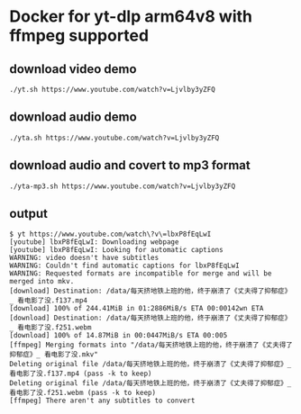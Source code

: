 # Docker for yt-dlp arm64v8 with ffmpeg supported

## download video demo
```
./yt.sh https://www.youtube.com/watch?v=Ljvlby3yZFQ

```

## download audio demo

```
./yta.sh https://www.youtube.com/watch?v=Ljvlby3yZFQ

```
## download audio and covert to mp3 format

```
./yta-mp3.sh https://www.youtube.com/watch?v=Ljvlby3yZFQ

```

## output

```
$ yt https://www.youtube.com/watch\?v\=lbxP8fEqLwI
[youtube] lbxP8fEqLwI: Downloading webpage
[youtube] lbxP8fEqLwI: Looking for automatic captions
WARNING: video doesn't have subtitles
WARNING: Couldn't find automatic captions for lbxP8fEqLwI
WARNING: Requested formats are incompatible for merge and will be merged into mkv.
[download] Destination: /data/每天挤地铁上班的他，终于崩溃了《丈夫得了抑郁症》_ 看电影了没.f137.mp4
[download] 100% of 244.41MiB in 01:2886MiB/s ETA 00:00142wn ETA
[download] Destination: /data/每天挤地铁上班的他，终于崩溃了《丈夫得了抑郁症》_ 看电影了没.f251.webm
[download] 100% of 14.87MiB in 00:0447MiB/s ETA 00:005
[ffmpeg] Merging formats into "/data/每天挤地铁上班的他，终于崩溃了《丈夫得了抑郁症》_ 看电影了没.mkv"
Deleting original file /data/每天挤地铁上班的他，终于崩溃了《丈夫得了抑郁症》_ 看电影了没.f137.mp4 (pass -k to keep)
Deleting original file /data/每天挤地铁上班的他，终于崩溃了《丈夫得了抑郁症》_ 看电影了没.f251.webm (pass -k to keep)
[ffmpeg] There aren't any subtitles to convert
```
